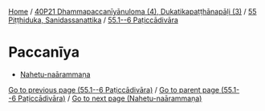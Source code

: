 
[Home](/) / [40P21 Dhammapaccanīyānuloma (4), Dukatikapaṭṭhānapāḷi (3)](../../../40P21.md) / [55 Piṭṭhiduka, Sanidassanattika](../../55.md) / [55.1--6 Paṭiccādivāra](../55.1--6.md)

# Paccanīya

* [Nahetu-naārammaṇa](Paccaniya/Nahetu-naarammana.md)

[Go to previous page (55.1--6 Paṭiccādivāra)](../55.1--6.md) / [Go to parent page (55.1--6 Paṭiccādivāra)](../55.1--6.md) / [Go to next page (Nahetu-naārammaṇa)](Paccaniya/Nahetu-naarammana.md)


